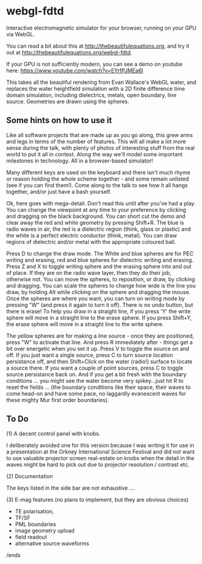 # webgl-fdtd
Interactive electromagnetic simulator for your browser, running on your GPU via WebGL.

You can read a bit about this at http://thebeautifulequations.org, and try it out at http://thebeautifulequations.org/webgl-fdtd.

If your GPU is not sufficiently modern, you can see a demo on youtube here: https://www.youtube.com/watch?v=EYrfPJMEa6I

This takes all the beautiful rendering from Evan Wallace's WebGL water, and replaces the water heightfield simulation with 
a 2D finite difference time domain simulation, including dielectrics, metals, open boundary, line source. 
Geometries are drawn using the spheres. 

Some hints on how to use it
---

Like all software projects that are made up as you go along, this grew arms and legs in terms of the number of features. This will all make a lot more sense during the talk, with plenty of photos of interesting stuff from the real world to put it all in context. Along the way we'll model some important milestones in technology. All in a browser-based simulator! 

Many different keys are used on the keyboard and there isn't much rhyme or reason holding the whole scheme together - and some remain unlisted (see if you can find them!). Come along to the talk to see how it all hangs together, and/or just have a bash yourself. 
          
Ok, here goes with mega-detail. Don't read this until after you've had a play. You can change the viewpoint at any time to your preference by clicking and dragging on the black background. You can short cut the demo and clear away the red and white geometry by pressing Shift+R. The blue is radio waves in air, the red is a dielectric region (think, glass or plastic) and the white is a perfect electric conductor (think, metal). You can draw regions of dielectric and/or metal with the appropriate coloured ball.

Press D to change the draw mode. The White and blue spheres are for PEC writing and erasing, red and blue spheres for dielectric writing and erasing.  Press Z and X to toggle writing sphere and the erasing sphere into and out of place. If they are on the radio wave layer, then they do their job, otherwise not.  You can move the spheres, to reposition, or draw, by clicking and dragging. You can scale the spheres to change how wide is the line you draw, by holding Alt while clicking on the sphere and dragging the mouse. Once the spheres are where you want, you can turn on writing mode by pressing "W" (and press it again to turn it off). There is no undo button, but there is erase! To help you draw in a straight line, if you press 'Y' the write sphere will move in a straight line to the erase sphere. If you press Shift+Y, the erase sphere will move in a straight line to the write sphere.

The yellow spheres are for making a line source - once they are positioned, press "W" to activate that line. And press R immediately after - things get a bit over energetic when you set it up. Press V to toggle the source on and off. If you just want a single source, press C to turn source location persistance off, and then Shift+Click on the water (radio!) surface to locate a source there. If you want a couple of point sources, press C to toggle source persistance back on. And if you get a bit fresh with the boundary conditions ... you might see the water become very spikey...just hit R to reset the fields ... (the boundary conditions like their space, their waves to come head-on and have some pace, no laggardly evanescent waves for these mighty Mur first order boundaries).


To Do
---
(1) A decent control panel with knobs.

I deliberately avoided one for this version because I was writing it for use in a presentation
at the Orkney International Science Festival and did not want to use valuable projector screen real-estate on knobs 
when the detail in the waves might be hard to pick out due to projector resolution / contrast etc.

(2) Documentation

The keys listed in the side bar are not exhaustive .... 

(3) E-mag features (no plans to implement, but they are obvious choices)
- TE polarisation, 
- TF/SF
- PML boundaries
- image geometry upload
- field readout
- alternative source waveforms 

/ends
